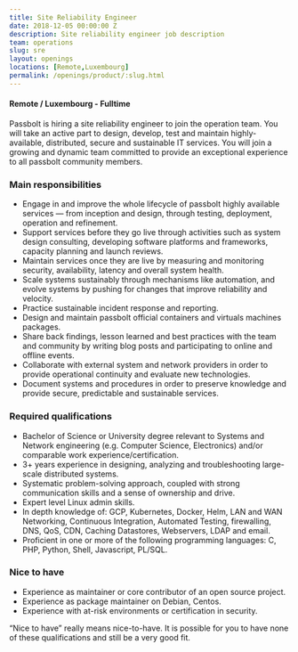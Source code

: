 ```yaml
---
title: Site Reliability Engineer
date: 2018-12-05 00:00:00 Z
description: Site reliability engineer job description
team: operations
slug: sre
layout: openings
locations: [Remote,Luxembourg]
permalink: /openings/product/:slug.html
---
```

#### Remote / Luxembourg - Fulltime

Passbolt is hiring a site reliability engineer to join the operation team.
You will take an active part to design, develop, test and maintain highly-available, distributed, 
secure and sustainable IT services. You will join a growing and dynamic team committed to provide an 
exceptional experience to all passbolt community members.

### Main responsibilities

- Engage in and improve the whole lifecycle of passbolt highly available services — from inception and design, 
through testing, deployment, operation and refinement.
- Support services before they go live through activities such as system design consulting, developing software 
platforms and frameworks, capacity planning and launch reviews.
- Maintain services once they are live by measuring and monitoring security, availability, latency and overall 
system health.
- Scale systems sustainably through mechanisms like automation, and evolve systems by pushing for changes that 
improve reliability and velocity.
- Practice sustainable incident response and reporting.
- Design and maintain passbolt official containers and virtuals machines packages.
- Share back findings, lesson learned and best practices with the team and community by writing blog posts 
and participating to online and offline events.
- Collaborate with external system and network providers in order to provide operational continuity and 
evaluate new technologies.
- Document systems and procedures in order to preserve knowledge and provide secure, predictable and 
sustainable services.

### Required qualifications

- Bachelor of Science or University degree relevant to Systems and Network engineering (e.g. Computer 
Science, Electronics) and/or comparable work experience/certification.
- 3+ years experience in designing, analyzing and troubleshooting large-scale distributed systems.
- Systematic problem-solving approach, coupled with strong communication skills and a sense of ownership and drive.
- Expert level Linux admin skills.
- In depth knowledge of: GCP, Kubernetes, Docker, Helm, LAN and WAN Networking, Continuous Integration, 
Automated Testing, firewalling, DNS, QoS, CDN, Caching Datastores, Webservers, LDAP and email.
- Proficient in one or more of the following programming languages: C, PHP, Python, Shell, Javascript, PL/SQL.

### Nice to have

- Experience as maintainer or core contributor of an open source project.
- Experience as package maintainer on Debian, Centos.
- Experience with at-risk environments or certification in security.

“Nice to have” really means nice-to-have. It is possible for you to have none of these
qualifications and still be a very good fit.